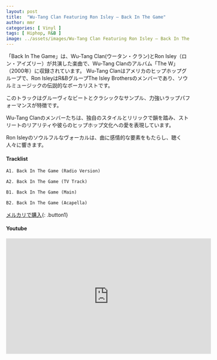 ```yaml
---
layout: post
title:  "Wu-Tang Clan Featuring Ron Isley – Back In The Game"
author: mmr
categories: [ Vinyl ]
tags: [ Hiphop, R&B ]
image: ../assets/images/Wu-Tang Clan Featuring Ron Isley – Back In The Game.webp
---
```


「Back In The Game」は、Wu-Tang Clan(ウータン・クラン)とRon Isley（ロン・アイズリー）が共演した楽曲で、Wu-Tang Clanのアルバム「The W」（2000年）に収録されています。 Wu-Tang Clanはアメリカのヒップホップグループで、Ron IsleyはR&BグループThe Isley Brothersのメンバーであり、ソウルミュージックの伝説的なボーカリストです。

このトラックはグルーヴィなビートとクラシックなサンプル、力強いラップパフォーマンスが特徴です。

Wu-Tang Clanのメンバーたちは、独自のスタイルとリリックで韻を踏み、ストリートのリアリティや彼らのヒップホップ文化への愛を表現しています。

Ron Isleyのソウルフルなヴォーカルは、曲に感情的な要素をもたらし、聴く人々に響きます。

#### Tracklist
```md
A1. Back In The Game (Radio Version)

A2. Back In The Game (TV Track)

B1. Back In The Game (Main)

B2. Back In The Game (Acapella)
```

[メルカリで購入](https://jp.mercari.com/item/m94135707299?afid=6142608987){: .button1}

#### Youtube
<iframe width="560" height="315" src="https://www.youtube.com/embed/wdkQ_cQ6MaU?si=Ct6kV5PboGV-vr3T" title="YouTube video player" frameborder="0" allow="accelerometer; autoplay; clipboard-write; encrypted-media; gyroscope; picture-in-picture; web-share" referrerpolicy="strict-origin-when-cross-origin" allowfullscreen></iframe>